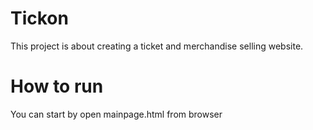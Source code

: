 # Tickon
This project is about creating a ticket and merchandise selling website.
# How to run
You can start by open mainpage.html from browser

